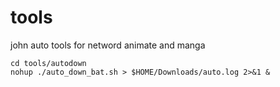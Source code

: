 # tools
john
auto tools for netword animate and manga

```
cd tools/autodown
nohup ./auto_down_bat.sh > $HOME/Downloads/auto.log 2>&1 &
```
